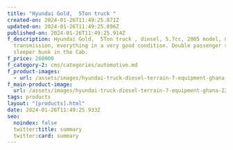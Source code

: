 ```yaml
---
title: "Hyundai Gold,  5Ton truck "
created-on: 2024-01-26T11:49:25.871Z
updated-on: 2024-01-26T11:49:25.896Z
published-on: 2024-01-26T11:49:25.914Z
f_description: Hyundai Gold,  5Ton truck , diesel, 5.7cc, 2005 model, manual
  transmission, everything in a very good condition. Double passenger seat and a
  sleeper bunk in the Cab.
f_price: 260000
f_category-2: cms/categories/automotive.md
f_product-images:
  - url: /assets/images/hyundai-truck-diesel-terrain-7-equipment-ghana-22-limited-gotogh.com.webp
f_main-product-image:
  url: /assets/images/hyundai-truck-diesel-terrain-7-equipment-ghana-22-limited-gotogh.com.webp
tags: products
layout: "[products].html"
date: 2024-01-26T11:49:25.933Z
seo:
  noindex: false
  twitter:title: summary
  twitter:card: summary
---
```

